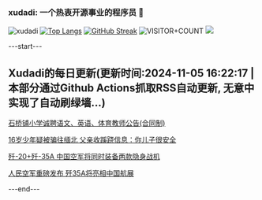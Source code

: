 ### xudadi: 一个热衷开源事业的程序员 👋

![xudadi](https://github-readme-stats-git-masterorgs-github-readme-stats-team.vercel.app/api?username=xudadi)
[![Top Langs](https://github-readme-stats.vercel.app/api/top-langs/?username=xudadi)](https://github.com/anuraghazra/github-readme-stats)
[![GitHub Streak](https://streak-stats.demolab.com?user=xudadi&locale=zh_Hans)](https://git.io/streak-stats)
![VISITOR+COUNT](https://komarev.com/ghpvc/?username=xudadi&label=VISITOR+COUNT)
![](https://raw.githubusercontent.com/xudadi/xudadi/main/assets/github-contribution-grid-snake.svg)


---start---

## Xudadi的每日更新(更新时间:2024-11-05 16:22:17 | 本部分通过Github Actions抓取RSS自动更新, 无意中实现了自动刷绿墙...)

[石桥铺小学诚聘语文、英语、体育教师公告(合同制)](https://www.gongkaoleida.com/article/2182534)

[16岁少年疑被骗往缅北 父亲收蹊跷信息：你儿子很安全](https://m.163.com/news/article/JG6GBBJJ051492T3.html)

[歼-20+歼-35A 中国空军将同时装备两款隐身战机](https://m.163.com/news/article/JG7J0SLH0001899O.html)

[人民空军重磅发布 歼35A将亮相中国航展](https://m.163.com/news/article/JG7IMK3J0001899O.html)

---end---

